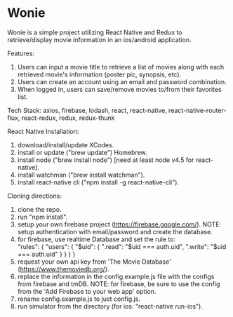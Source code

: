 # Wonie

Wonie is a simple project utilizing React Native and Redux to retrieve/display movie information in an ios/android application.

Features:
1) Users can input a movie title to retrieve a list of movies along with each retrieved movie's information (poster pic, synopsis, etc).
2) Users can create an account using an email and password combination.
3) When logged in, users can save/remove movies to/from their favorites list.

Tech Stack:
  axios, 
  firebase,
  lodash,
  react,
  react-native,
  react-native-router-flux,
  react-redux,
  redux,
  redux-thunk

React Native Installation:
1) download/install/update XCodes.
2) install or update ("brew update") Homebrew.
3) install node ("brew install node") [need at least node v4.5 for react-native].
4) install watchman ("brew install watchman").
5) install react-native cli ("npm install -g react-native-cli").

Cloning directions:
1) clone the repo.
2) run "npm install".
3) setup your own firebase project (https://firebase.google.com/). NOTE: setup authentication with email/password and create the database.
4) for firebase, use realtime Database and set the rule to:   
  "rules": {
      "users": {
        "$uid": {
          ".read": "$uid === auth.uid",
          ".write": "$uid === auth.uid"
        }
      }
    }
  }
5) request your own api key from 'The Movie Database' (https://www.themoviedb.org/). 
6) replace the information in the config.example.js file with the configs from firebase and tmDB. NOTE: for firebase, be sure to use the config from the 'Add Firebase to your web app' option. 
7) rename config.example.js to just config.js.
8) run simulator from the directory (for ios: "react-native run-ios").
